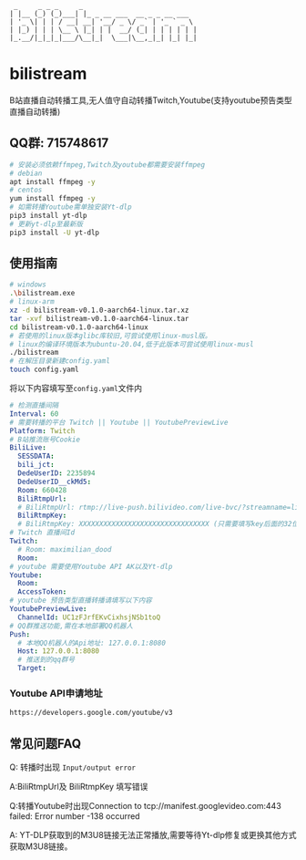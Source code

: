 ```
 _     _ _ _     _
| |__ (_) (_)___| |_ _ __ ___  __ _ _ __ ___
| '_ \| | | / __| __| '__/ _ \/ _` | '_ ` _ \
| |_) | | | \__ \ |_| | |  __/ (_| | | | | | |
|_.__/|_|_|_|___/\__|_|  \___|\__,_|_| |_| |_|
```



# bilistream

B站直播自动转播工具,无人值守自动转播Twitch,Youtube(支持youtube预告类型直播自动转播)

## QQ群: 715748617

```bash
# 安装必须依赖ffmpeg,Twitch及youtube都需要安装ffmpeg
# debian
apt install ffmpeg -y
# centos
yum install ffmpeg -y
# 如需转播Youtube需单独安装Yt-dlp
pip3 install yt-dlp
# 更新yt-dlp至最新版
pip3 install -U yt-dlp
```



## 使用指南

```bash
# windows
.\bilistream.exe
# linux-arm
xz -d bilistream-v0.1.0-aarch64-linux.tar.xz
tar -xvf bilistream-v0.1.0-aarch64-linux.tar
cd bilistream-v0.1.0-aarch64-linux
# 若使用的linux版本glibc库较旧,可尝试使用linux-musl版。
# linux的编译环境版本为ubuntu-20.04,低于此版本可尝试使用linux-musl
./bilistream
# 在解压目录新建config.yaml
touch config.yaml
```

将以下内容填写至`config.yaml`文件内

``` yaml
# 检测直播间隔
Interval: 60
# 需要转播的平台 Twitch || Youtube || YoutubePreviewLive
Platform: Twitch
# B站推流账号Cookie
BiliLive:
  SESSDATA: 
  bili_jct: 
  DedeUserID: 2235894
  DedeUserID__ckMd5: 
  Room: 660428
  BiliRtmpUrl:
  # BiliRtmpUrl: rtmp://live-push.bilivideo.com/live-bvc/?streamname=live_XXXXXX_XXXXXX
  BiliRtmpKey: 
  # BiliRtmpKey: XXXXXXXXXXXXXXXXXXXXXXXXXXXXXXXX (只需要填写key后面的32位密钥)
# Twitch 直播间Id
Twitch:
  # Room: maximilian_dood
  Room: 
# youtube 需要使用Youtube API AK以及Yt-dlp
Youtube:
  Room: 
  AccessToken: 
# youtube 预告类型直播转播请填写以下内容
YoutubePreviewLive:
  ChannelId: UC1zFJrfEKvCixhsjNSb1toQ
# QQ群推送功能,需在本地部署QQ机器人
Push:
  # 本地QQ机器人的Api地址: 127.0.0.1:8080
  Host: 127.0.0.1:8080
  # 推送到的qq群号
  Target:
```

### Youtube API申请地址

```bash
https://developers.google.com/youtube/v3
```


## 常见问题FAQ

Q: 转播时出现  `Input/output error`

A:BiliRtmpUrl及 BiliRtmpKey 填写错误

Q:转播Youtube时出现Connection to tcp://manifest.googlevideo.com:443 failed: Error number -138 occurred

A: YT-DLP获取到的M3U8链接无法正常播放,需要等待Yt-dlp修复或更换其他方式获取M3U8链接。
